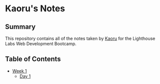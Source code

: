 # Kaoru's Notes
## Summary 

This repository contains all of the notes taken by [Kaoru](https://github.com/CarlSmoky) for the Lighthouse Labs Web Development Bootcamp.

## Table of Contents
* [Week 1](/Week_1)
  * [Day 1](/Week_1/Day_1)
  